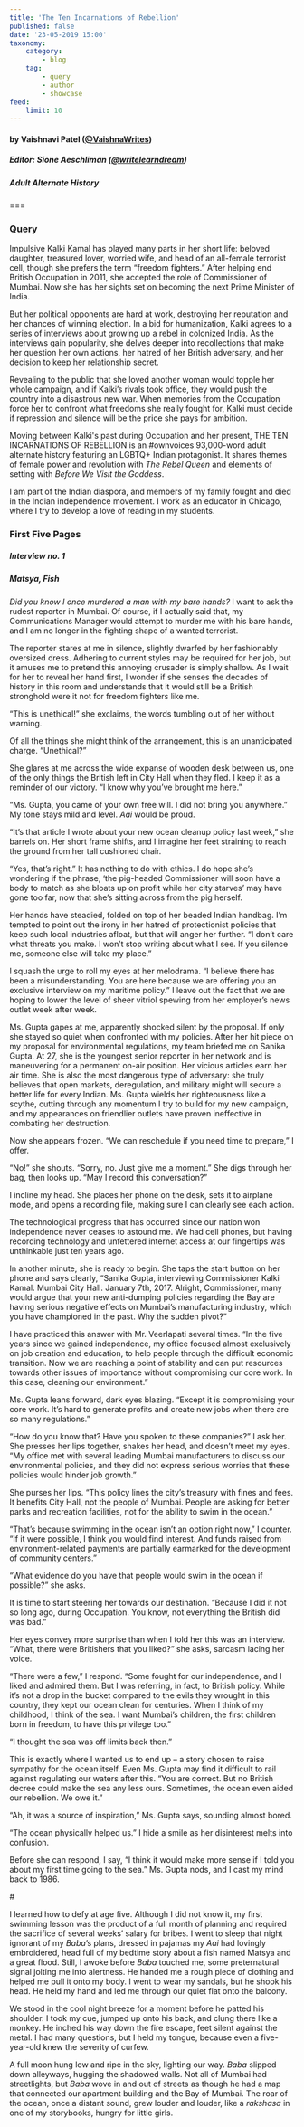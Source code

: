 ```yaml
---
title: 'The Ten Incarnations of Rebellion'
published: false
date: '23-05-2019 15:00'
taxonomy:
    category:
        - blog
    tag:
        - query
        - author
        - showcase
feed:
    limit: 10
---
```


#### by Vaishnavi Patel ([@VaishnaWrites](https://twitter.com/VaishnaWrites?target=_blank))

##### Editor: Sione Aeschliman ([@writelearndream](https://twitter.com/writelearndream?target=_blank))

##### Adult Alternate History

===
### Query

Impulsive Kalki Kamal has played many parts in her short life: beloved daughter, treasured lover, worried wife, and head of an all-female terrorist cell, though she prefers the term “freedom fighters.” After helping end British Occupation in 2011, she accepted the role of Commissioner of Mumbai. Now she has her sights set on becoming the next Prime Minister of India. 

But her political opponents are hard at work, destroying her reputation and her chances of winning election. In a bid for humanization, Kalki agrees to a series of interviews about growing up a rebel in colonized India. As the interviews gain popularity, she delves deeper into recollections that make her question her own actions, her hatred of her British adversary, and her decision to keep her relationship secret.

Revealing to the public that she loved another woman would topple her whole campaign, and if Kalki’s rivals took office, they would push the country into a disastrous new war. When memories from the Occupation force her to confront what freedoms she really fought for, Kalki must decide if repression and silence will be the price she pays for ambition. 

Moving between Kalki's past during Occupation and her present, THE TEN INCARNATIONS OF REBELLION is an #ownvoices 93,000-word adult alternate history featuring an LGBTQ+ Indian protagonist. It shares themes of female power and revolution with _The Rebel Queen_ and elements of setting with _Before We Visit the Goddess_.

I am part of the Indian diaspora, and members of my family fought and died in the Indian independence movement. I work as an educator in Chicago, where I try to develop a love of reading in my students. 

### First Five Pages

##### Interview no. 1

##### _Matsya_, Fish

_Did you know I once murdered a man with my bare hands?_ I want to ask the rudest reporter in Mumbai. Of course, if I actually said that, my Communications Manager would attempt to murder me with his bare hands, and I am no longer in the fighting shape of a wanted terrorist. 

The reporter stares at me in silence, slightly dwarfed by her fashionably oversized dress. Adhering to current styles may be required for her job, but it amuses me to pretend this annoying crusader is simply shallow. As I wait for her to reveal her hand first, I wonder if she senses the decades of history in this room and understands that it would still be a British stronghold were it not for freedom fighters like me. 

“This is unethical!” she exclaims, the words tumbling out of her without warning. 

Of all the things she might think of the arrangement, this is an unanticipated charge. “Unethical?”

She glares at me across the wide expanse of wooden desk between us, one of the only things the British left in City Hall when they fled. I keep it as a reminder of our victory. “I know why you’ve brought me here.” 

“Ms. Gupta, you came of your own free will. I did not bring you anywhere.” My tone stays mild and level. _Aai_ would be proud.

“It’s that article I wrote about your new ocean cleanup policy last week,” she barrels on. Her short frame shifts, and I imagine her feet straining to reach the ground from her tall cushioned chair.

“Yes, that’s right.” It has nothing to do with ethics. I do hope she’s wondering if the phrase, ‘the pig-headed Commissioner will soon have a body to match as she bloats up on profit while her city starves’ may have gone too far, now that she’s sitting across from the pig herself.

Her hands have steadied, folded on top of her beaded Indian handbag. I’m tempted to point out the irony in her hatred of protectionist policies that keep such local industries afloat, but that will anger her further. “I don’t care what threats you make. I won’t stop writing about what I see. If you silence me, someone else will take my place.”

I squash the urge to roll my eyes at her melodrama. “I believe there has been a misunderstanding. You are here because we are offering you an exclusive interview on my maritime policy.” I leave out the fact that we are hoping to lower the level of sheer vitriol spewing from her employer’s news outlet week after week.

Ms. Gupta gapes at me, apparently shocked silent by the proposal. If only she stayed so quiet when confronted with my policies. After her hit piece on my proposal for environmental regulations, my team briefed me on Sanika Gupta. At 27, she is the youngest senior reporter in her network and is maneuvering for a permanent on-air position. Her vicious articles earn her air time. She is also the most dangerous type of adversary: she truly believes that open markets, deregulation, and military might will secure a better life for every Indian. Ms. Gupta wields her righteousness like a scythe, cutting through any momentum I try to build for my new campaign, and my appearances on friendlier outlets have proven ineffective in combating her destruction.

Now she appears frozen. “We can reschedule if you need time to prepare,” I offer. 

“No!” she shouts. “Sorry, no. Just give me a moment.” She digs through her bag, then looks up. “May I record this conversation?”

I incline my head. She places her phone on the desk, sets it to airplane mode, and opens a recording file, making sure I can clearly see each action.

The technological progress that has occurred since our nation won independence never ceases to astound me. We had cell phones, but having recording technology and unfettered internet access at our fingertips was unthinkable just ten years ago.

In another minute, she is ready to begin. She taps the start button on her phone and says clearly, “Sanika Gupta, interviewing Commissioner Kalki Kamal. Mumbai City Hall. January 7th, 2017. Alright, Commissioner, many would argue that your new anti-dumping policies regarding the Bay are having serious negative effects on Mumbai’s manufacturing industry, which you have championed in the past. Why the sudden pivot?”

I have practiced this answer with Mr. Veerlapati several times. “In the five years since we gained independence, my office focused almost exclusively on job creation and education, to help people through the difficult economic transition. Now we are reaching a point of stability and can put resources towards other issues of importance without compromising our core work. In this case, cleaning our environment.”  

Ms. Gupta leans forward, dark eyes blazing. “Except it is compromising your core work. It’s hard to generate profits and create new jobs when there are so many regulations.”

“How do you know that? Have you spoken to these companies?” I ask her. She presses her lips together, shakes her head, and doesn’t meet my eyes. “My office met with several leading Mumbai manufacturers to discuss our environmental policies, and they did not express serious worries that these policies would hinder job growth.”

She purses her lips. “This policy lines the city’s treasury with fines and fees. It benefits City Hall, not the people of Mumbai. People are asking for better parks and recreation facilities, not for the ability to swim in the ocean.”

“That’s because swimming in the ocean isn’t an option right now,” I counter. “If it were possible, I think you would find interest. And funds raised from environment-related payments are partially earmarked for the development of community centers.”

“What evidence do you have that people would swim in the ocean if possible?” she asks.

It is time to start steering her towards our destination. “Because I did it not so long ago, during Occupation. You know, not everything the British did was bad.” 

Her eyes convey more surprise than when I told her this was an interview. “What, there were Britishers that you liked?” she asks, sarcasm lacing her voice.

“There were a few,” I respond. “Some fought for our independence, and I liked and admired them. But I was referring, in fact, to British policy. While it’s not a drop in the bucket compared to the evils they wrought in this country, they kept our ocean clean for centuries. When I think of my childhood, I think of the sea. I want Mumbai’s children, the first children born in freedom, to have this privilege too.”

“I thought the sea was off limits back then.”

This is exactly where I wanted us to end up – a story chosen to raise sympathy for the ocean itself. Even Ms. Gupta may find it difficult to rail against regulating our waters after this. “You are correct. But no British decree could make the sea any less ours. Sometimes, the ocean even aided our rebellion. We owe it.”

“Ah, it was a source of inspiration,” Ms. Gupta says, sounding almost bored.

“The ocean physically helped us.” I hide a smile as her disinterest melts into confusion.

Before she can respond, I say, “I think it would make more sense if I told you about my first time going to the sea.” Ms. Gupta nods, and I cast my mind back to 1986.

\#

I learned how to defy at age five. Although I did not know it, my first swimming lesson was the product of a full month of planning and required the sacrifice of several weeks’ salary for bribes. I went to sleep that night ignorant of my _Baba_’s plans, dressed in pajamas my _Aai_ had lovingly embroidered, head full of my bedtime story about a fish named Matsya and a great flood. Still, I awoke before _Baba_ touched me, some preternatural signal jolting me into alertness. He handed me a rough piece of clothing and helped me pull it onto my body. I went to wear my sandals, but he shook his head. He held my hand and led me through our quiet flat onto the balcony.

We stood in the cool night breeze for a moment before he patted his shoulder. I took my cue, jumped up onto his back, and clung there like a monkey. He inched his way down the fire escape, feet silent against the metal. I had many questions, but I held my tongue, because even a five-year-old knew the severity of curfew.

A full moon hung low and ripe in the sky, lighting our way. _Baba_ slipped down alleyways, hugging the shadowed walls. Not all of Mumbai had streetlights, but _Baba_ wove in and out of streets as though he had a map that connected our apartment building and the Bay of Mumbai. The roar of the ocean, once a distant sound, grew louder and louder, like a _rakshasa_ in one of my storybooks, hungry for little girls. 
